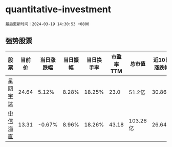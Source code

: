 # quantitative-investment

`最后更新时间：2024-03-19 14:30:53 +0800`

## 强势股票

|股票|当前价|当日涨跌幅|当日振幅|当日换手率|市盈率TTM|总市值|近10日涨跌幅|
|----|----|----|----|----|----|----|----|
|[星网宇达](https://xueqiu.com/S/SZ002829)|24.64|5.12%|8.28%|18.25%|23.0|51.2亿|30.86%|
|[中信海直](https://xueqiu.com/S/SZ000099)|13.31|-0.67%|8.96%|18.26%|43.18|103.26亿|26.64%|
